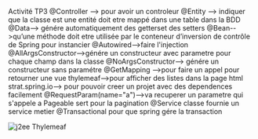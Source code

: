Activité TP3
@Controller --> pour avoir un controleur
@Entity --> indiquer que la classe est une entité doit etre mappé dans une table dans la BDD
@Data--> génére automatiquement des getterset des setters
@Bean-->qu’une méthode doit etre utilisée par le conteneur d’inversion de contrôle de Spring pour instancier
@Autowired-->faire l'injection
@AllArgsConstructor-->génére un constructeur avec parametre pour chaque champ dans la classe
@NoArgsConstructor--> génére un constructeur sans paramétre
@GetMapping -->pour faire un appel pour retourner une vue
thylemeaf-->pour afficher des listes dans la page html
strat.spring.io--> pour pouvoir creer un projet avec des dependences facilement
@RequestParam(name="a")-->va recuperer un parametre qui s'appele a
Pageable sert pour la pagination
@Service  classe fournie un service metier
@Transactional pour que spring gére la transaction

![j2ee Thylemeaf](https://github.com/Hicham-jel/hospital_new/assets/113997861/44eade05-5de0-4a15-8724-f8766b3ecd53)
